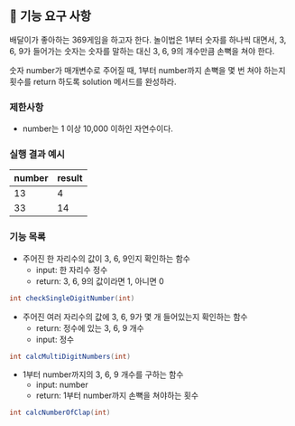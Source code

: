## 🚀 기능 요구 사항

배달이가 좋아하는 369게임을 하고자 한다. 놀이법은 1부터 숫자를 하나씩 대면서, 3, 6, 9가 들어가는 숫자는 숫자를 말하는 대신 3, 6, 9의 개수만큼 손뼉을 쳐야 한다.

숫자 number가 매개변수로 주어질 때, 1부터 number까지 손뼉을 몇 번 쳐야 하는지 횟수를 return 하도록 solution 메서드를 완성하라.

### 제한사항

- number는 1 이상 10,000 이하인 자연수이다.

### 실행 결과 예시

| number | result |
| --- | --- |
| 13 | 4 |
| 33 | 14 |

### 기능 목록
- 주어진 한 자리수의 값이 3, 6, 9인지 확인하는 함수
  - input: 한 자리수 정수
  - return: 3, 6, 9의 값이라면 1, 아니면 0
```java
int checkSingleDigitNumber(int)
```

- 주어진 여러 자리수의 값에 3, 6, 9가 몇 개 들어있는지 확인하는 함수
  - return: 정수에 있는 3, 6, 9 개수
  - input: 정수
```java
int calcMultiDigitNumbers(int)
```

- 1부터 number까지의 3, 6, 9 개수를 구하는 함수
  - input: number
  - return: 1부터 number까지 손뼉을 쳐야하는 횟수
```java
int calcNumberOfClap(int)
```